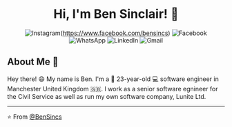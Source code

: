 <h1 align="center">Hi, I'm Ben Sinclair! 🎸</h1>

<div align="center">
  
![Instagram](https://img.shields.io/badge/Instagram-%23E4405F.svg?style=for-the-badge&logo=Instagram&logoColor=white)(https://www.facebook.com/bensincs)
![Facebook](https://img.shields.io/badge/Facebook-%231877F2.svg?style=for-the-badge&logo=Facebook&logoColor=white)
![WhatsApp](https://img.shields.io/badge/WhatsApp-25D366?style=for-the-badge&logo=whatsapp&logoColor=white)
![LinkedIn](https://img.shields.io/badge/linkedin-%230077B5.svg?style=for-the-badge&logo=linkedin&logoColor=white)
![Gmail](https://img.shields.io/badge/Gmail-D14836?style=for-the-badge&logo=gmail&logoColor=white)
 
</div>


## About Me :wave:

Hey there! :smile: My name is Ben. I'm a 👶 23-year-old 💻 software engineer in Manchester United Kingdom 🇬🇧. I work as a senior software egnineer for the Civil Service as well as run my own software company, Lunite Ltd.

<!-- More info on badges below: https://github.com/badges/shields/blob/master/doc/logos.md -->

<hr/>

:star: From [@BenSincs](https://github.com/bensincs)
